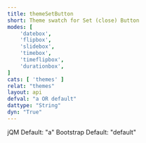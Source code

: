 ```yaml
---
title: themeSetButton
short: Theme swatch for Set (close) Button
modes: [
	'datebox',
	'flipbox',
	'slidebox',
	'timebox',
	'timeflipbox',
	'durationbox',
]
cats: [ 'themes' ]
relat: "themes"
layout: api
defval: "a OR default"
dattype: "String"
dyn: "True"
---
```


jQM Default: "a"
Bootstrap Default: "default"